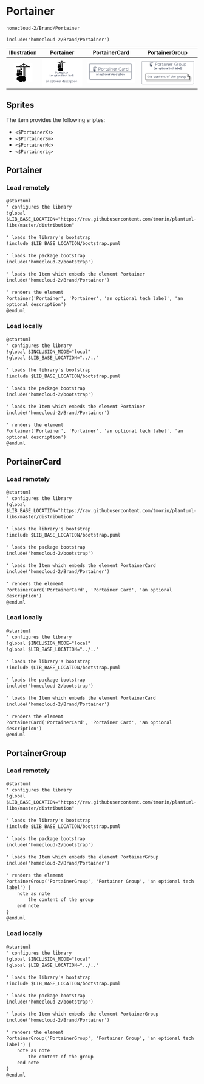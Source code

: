 # Portainer


```text
homecloud-2/Brand/Portainer
```

```text
include('homecloud-2/Brand/Portainer')
```



| Illustration | Portainer | PortainerCard | PortainerGroup |
| :---: | :---: | :---: | :---: |
| ![illustration for Illustration](../../homecloud-2/Brand/Portainer.png) | ![illustration for Portainer](../../homecloud-2/Brand/Portainer.Local.png) | ![illustration for PortainerCard](../../homecloud-2/Brand/PortainerCard.Local.png) | ![illustration for PortainerGroup](../../homecloud-2/Brand/PortainerGroup.Local.png) |



## Sprites
The item provides the following sriptes:

- `<$PortainerXs>`
- `<$PortainerSm>`
- `<$PortainerMd>`
- `<$PortainerLg>`





## Portainer

### Load remotely
```plantuml
@startuml
' configures the library
!global $LIB_BASE_LOCATION="https://raw.githubusercontent.com/tmorin/plantuml-libs/master/distribution"

' loads the library's bootstrap
!include $LIB_BASE_LOCATION/bootstrap.puml

' loads the package bootstrap
include('homecloud-2/bootstrap')

' loads the Item which embeds the element Portainer
include('homecloud-2/Brand/Portainer')

' renders the element
Portainer('Portainer', 'Portainer', 'an optional tech label', 'an optional description')
@enduml
```

### Load locally
```plantuml
@startuml
' configures the library
!global $INCLUSION_MODE="local"
!global $LIB_BASE_LOCATION="../.."

' loads the library's bootstrap
!include $LIB_BASE_LOCATION/bootstrap.puml

' loads the package bootstrap
include('homecloud-2/bootstrap')

' loads the Item which embeds the element Portainer
include('homecloud-2/Brand/Portainer')

' renders the element
Portainer('Portainer', 'Portainer', 'an optional tech label', 'an optional description')
@enduml
```

## PortainerCard

### Load remotely
```plantuml
@startuml
' configures the library
!global $LIB_BASE_LOCATION="https://raw.githubusercontent.com/tmorin/plantuml-libs/master/distribution"

' loads the library's bootstrap
!include $LIB_BASE_LOCATION/bootstrap.puml

' loads the package bootstrap
include('homecloud-2/bootstrap')

' loads the Item which embeds the element PortainerCard
include('homecloud-2/Brand/Portainer')

' renders the element
PortainerCard('PortainerCard', 'Portainer Card', 'an optional description')
@enduml
```

### Load locally
```plantuml
@startuml
' configures the library
!global $INCLUSION_MODE="local"
!global $LIB_BASE_LOCATION="../.."

' loads the library's bootstrap
!include $LIB_BASE_LOCATION/bootstrap.puml

' loads the package bootstrap
include('homecloud-2/bootstrap')

' loads the Item which embeds the element PortainerCard
include('homecloud-2/Brand/Portainer')

' renders the element
PortainerCard('PortainerCard', 'Portainer Card', 'an optional description')
@enduml
```

## PortainerGroup

### Load remotely
```plantuml
@startuml
' configures the library
!global $LIB_BASE_LOCATION="https://raw.githubusercontent.com/tmorin/plantuml-libs/master/distribution"

' loads the library's bootstrap
!include $LIB_BASE_LOCATION/bootstrap.puml

' loads the package bootstrap
include('homecloud-2/bootstrap')

' loads the Item which embeds the element PortainerGroup
include('homecloud-2/Brand/Portainer')

' renders the element
PortainerGroup('PortainerGroup', 'Portainer Group', 'an optional tech label') {
    note as note
        the content of the group
    end note
}
@enduml
```

### Load locally
```plantuml
@startuml
' configures the library
!global $INCLUSION_MODE="local"
!global $LIB_BASE_LOCATION="../.."

' loads the library's bootstrap
!include $LIB_BASE_LOCATION/bootstrap.puml

' loads the package bootstrap
include('homecloud-2/bootstrap')

' loads the Item which embeds the element PortainerGroup
include('homecloud-2/Brand/Portainer')

' renders the element
PortainerGroup('PortainerGroup', 'Portainer Group', 'an optional tech label') {
    note as note
        the content of the group
    end note
}
@enduml
```

